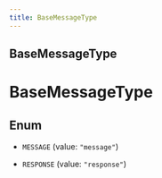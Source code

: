 ```yaml
---
title: BaseMessageType
---
```

## BaseMessageType


# BaseMessageType

## Enum


* `MESSAGE` (value: `"message"`)

* `RESPONSE` (value: `"response"`)




